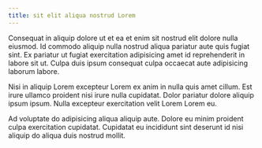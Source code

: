 ```yaml
---
title: sit elit aliqua nostrud Lorem
---
```


Consequat in aliquip dolore ut et ea et enim sit nostrud elit dolore nulla eiusmod. Id commodo aliquip nulla nostrud aliqua pariatur aute quis fugiat sint. Ex pariatur ut fugiat exercitation adipisicing amet id reprehenderit in labore sit ut. Culpa duis ipsum consequat culpa occaecat aute adipisicing laborum labore.

Nisi in aliquip Lorem excepteur Lorem ex anim in nulla quis amet cillum. Est irure ullamco proident nisi irure nulla cupidatat. Dolor pariatur dolore aliquip ipsum ipsum. Nulla excepteur exercitation velit Lorem Lorem eu.

Ad voluptate do adipisicing aliqua aliquip aute. Dolore eu minim proident culpa exercitation cupidatat. Cupidatat eu incididunt sint deserunt id nisi aliquip do aliqua duis nostrud mollit.